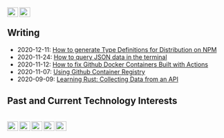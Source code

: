 <br />

<a href="https://www.linkedin.com/in/davidmaceachern/"><img align="left" alt="David's Linkedin"  height="22px" width="25px" src="https://cdn.jsdelivr.net/npm/simple-icons@v3/icons/linkedin.svg"/></a>
<a href="https://dev.to/davidmaceachern"><img align="left" alt="David's Dev.to"  height="22px" width="25px" src="https://cdn.jsdelivr.net/npm/simple-icons@v3/icons/dev-dot-to.svg"/></a>

<br />

## Writing
* 2020-12-11: [How to generate Type Definitions for Distribution on NPM](https://dev.to/davidmaceachern/how-to-generate-type-definitions-for-distribution-on-npm-31mj)
* 2020-11-24: [How to query JSON data in the terminal](https://dev.to/davidmaceachern/how-to-query-json-data-in-the-terminal-3gin)
* 2020-11-12: [How to fix Github Docker Containers Built with Actions](https://dev.to/davidmaceachern/how-to-fix-github-docker-containers-built-with-actions-162k)
* 2020-11-07: [Using Github Container Registry](https://dev.to/davidmaceachern/using-github-container-registry-15m0)
* 2020-09-09: [Learning Rust: Collecting Data from an API](https://davidmaceachern.com/posts/collecting-data-from-an-api)

## Past and Current Technology Interests

<br />
<a href="https://www.javascript.com/"><img align="left" alt="JavaScript"  height="22px" width="25px" src="https://cdn.jsdelivr.net/npm/simple-icons@v3/icons/javascript.svg"/></a>
<a href="https://www.rust-lang.org/"><img align="left" alt="Rust Language"  height="22px" width="25px" src="https://cdn.jsdelivr.net/npm/simple-icons@v3/icons/rust.svg"/></a>
<a href="https://nixos.org/"><img align="left" alt="JavaScript"  height="22px" width="25px" src="https://cdn.jsdelivr.net/npm/simple-icons@v3/icons/nixos.svg"/></a>
<a href="https://www.terraform.io/"><img align="left" alt="Terraform"  height="22px" width="25px" src="https://cdn.jsdelivr.net/npm/simple-icons@v3/icons/terraform.svg"/></a>
<a href="https://aws.amazon.com/"><img align="left" alt="AWS"  height="22px" width="25px" src="https://cdn.jsdelivr.net/npm/simple-icons@v3/icons/amazonaws.svg"/></a>

<br />
